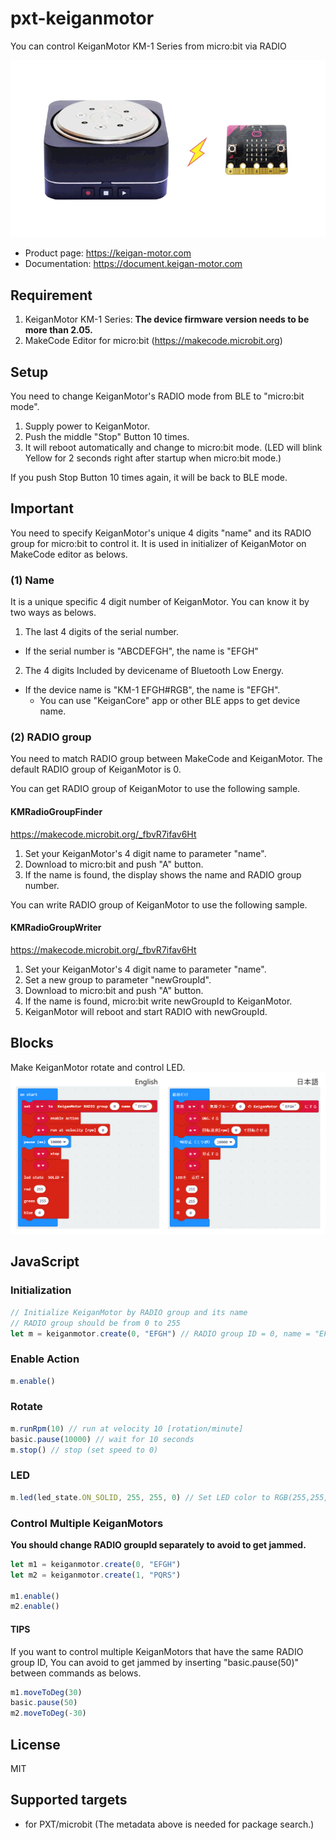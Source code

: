 # pxt-keiganmotor

You can control KeiganMotor KM-1 Series from micro:bit via RADIO

<img src="https://github.com/keigan-motor/pxt-KeiganMotor/blob/master/icon.png?raw=true" width="640">

- Product page: https://keigan-motor.com
- Documentation: https://document.keigan-motor.com

## Requirement
1. KeiganMotor KM-1 Series: **The device firmware version needs to be more than 2.05.**
2. MakeCode Editor for micro:bit (https://makecode.microbit.org)

## Setup
You need to change KeiganMotor's RADIO mode from BLE to "micro:bit mode".

1. Supply power to KeiganMotor.
2. Push the middle "Stop" Button 10 times.
3. It will reboot automatically and change to micro:bit mode.
(LED will blink Yellow for 2 seconds right after startup when micro:bit mode.)

If you push Stop Button 10 times again, it will be back to BLE mode.

## Important
You need to specify KeiganMotor's unique 4 digits "name" and its RADIO group for micro:bit to control it.
It is used in initializer of KeiganMotor on MakeCode editor as belows.

### (1) Name
It is a unique specific 4 digit number of KeiganMotor.
You can know it by two ways as belows.
1. The last 4 digits of the serial number. 
 - If the serial number is "ABCDEFGH", the name is "EFGH"  
2. The 4 digits Included by devicename of Bluetooth Low Energy.
 - If the device name is "KM-1 EFGH#RGB", the name is "EFGH". 
   - You can use "KeiganCore" app or other BLE apps to get device name. 

### (2) RADIO group
You need to match RADIO group between MakeCode and KeiganMotor.
The default RADIO group of KeiganMotor is 0. 

You can get RADIO group of KeiganMotor to use the following sample.
#### KMRadioGroupFinder
https://makecode.microbit.org/_fbvR7ifav6Ht
1. Set your KeiganMotor's 4 digit name to parameter "name".
2. Download to micro:bit and push "A" button.
3. If the name is found, the display shows the name and RADIO group number.

You can write RADIO group of KeiganMotor to use the following sample.
#### KMRadioGroupWriter
https://makecode.microbit.org/_fbvR7ifav6Ht
1. Set your KeiganMotor's 4 digit name to parameter "name".
2. Set a new group to parameter "newGroupId".
3. Download to micro:bit and push "A" button.
4. If the name is found, micro:bit write newGroupId to KeiganMotor.
5. KeiganMotor will reboot and start RADIO with newGroupId.


## Blocks
Make KeiganMotor rotate and control LED.
<img src="https://github.com/keigan-motor/pxt-KeiganMotor/blob/master/images/block.png?raw=true" width="640">

## JavaScript
### Initialization
```typescript
// Initialize KeiganMotor by RADIO group and its name
// RADIO group should be from 0 to 255
let m = keiganmotor.create(0, "EFGH") // RADIO group ID = 0, name = "EFGH"
```

### Enable Action
```typescript
m.enable() 
```

### Rotate
```typescript
m.runRpm(10) // run at velocity 10 [rotation/minute]
basic.pause(10000) // wait for 10 seconds
m.stop() // stop (set speed to 0)
```
### LED
```typescript
m.led(led_state.ON_SOLID, 255, 255, 0) // Set LED color to RGB(255,255,0) = yellow
```

### Control Multiple KeiganMotors
**You should change RADIO groupId separately to avoid to get jammed.**

```typescript
let m1 = keiganmotor.create(0, "EFGH")
let m2 = keiganmotor.create(1, "PQRS")

m1.enable()
m2.enable()
```
#### TIPS
If you want to control multiple KeiganMotors that have the same RADIO group ID,
You can avoid to get jammed by inserting "basic.pause(50)" between commands as belows.

```typescript
m1.moveToDeg(30)
basic.pause(50)
m2.moveToDeg(-30)
```

## License

MIT

## Supported targets

* for PXT/microbit
  (The metadata above is needed for package search.)
